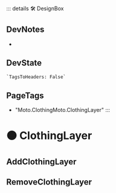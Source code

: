 ::: details 🛠 <dev>DesignBox</dev>

## DevNotes

-

## DevState

```py
`TagsToHeaders: False`
```



<h2>PageTags</h2>

- "Moto.ClothingMoto.ClothingLayer"
:::

# 🟠 <moto>ClothingLayer</moto>


## AddClothingLayer

## RemoveClothingLayer

